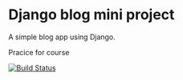 # Django blog mini project

A simple blog app using Django.

Pracice for course

[![Build Status](https://travis-ci.com/ivarsaris/django-blog.svg?branch=master)](https://travis-ci.com/ivarsaris/django-blog)